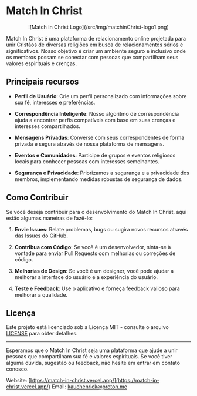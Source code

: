 # Match In Christ

<div align="center">
![Match In Christ Logo](/src/img/matchinChrist-logo1.png)
</div>

Match In Christ é uma plataforma de relacionamento online projetada para unir Cristãos de diversas religiões em busca de relacionamentos sérios e significativos. Nosso objetivo é criar um ambiente seguro e inclusivo onde os membros possam se conectar com pessoas que compartilham seus valores espirituais e crenças.

## Principais recursos

- **Perfil de Usuário**: Crie um perfil personalizado com informações sobre sua fé, interesses e preferências.

- **Correspondência Inteligente**: Nosso algoritmo de correspondência ajuda a encontrar perfis compatíveis com base em suas crenças e interesses compartilhados.

- **Mensagens Privadas**: Converse com seus correspondentes de forma privada e segura através de nossa plataforma de mensagens.

- **Eventos e Comunidades**: Participe de grupos e eventos religiosos locais para conhecer pessoas com interesses semelhantes.

- **Segurança e Privacidade**: Priorizamos a segurança e a privacidade dos membros, implementando medidas robustas de segurança de dados.
## Como Contribuir

Se você deseja contribuir para o desenvolvimento do Match In Christ, aqui estão algumas maneiras de fazê-lo:

1. **Envie Issues**: Relate problemas, bugs ou sugira novos recursos através das Issues do GitHub.

2. **Contribua com Código**: Se você é um desenvolvedor, sinta-se à vontade para enviar Pull Requests com melhorias ou correções de código.

3. **Melhorias de Design**: Se você é um designer, você pode ajudar a melhorar a interface do usuário e a experiência do usuário.

4. **Teste e Feedback**: Use o aplicativo e forneça feedback valioso para melhorar a qualidade.

## Licença

Este projeto está licenciado sob a Licença MIT - consulte o arquivo [LICENSE](LICENSE) para obter detalhes.

---

Esperamos que o Match In Christ seja uma plataforma que ajude a unir pessoas que compartilham sua fé e valores espirituais. Se você tiver alguma dúvida, sugestão ou feedback, não hesite em entrar em contato conosco.

Website: [https://match-in-christ.vercel.app/](https://match-in-christ.vercel.app/)
Email:  kauehenrick@proton.me
